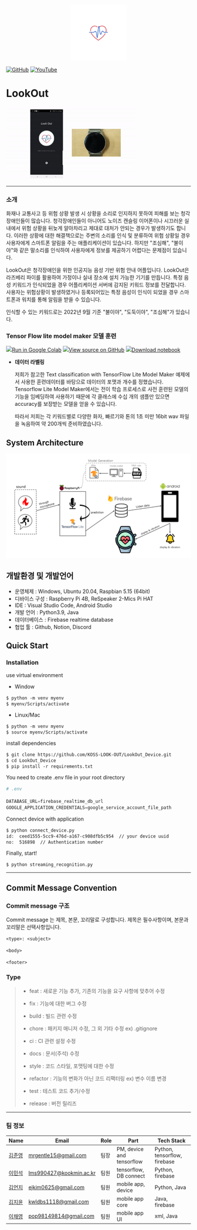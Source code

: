 <p align="center">
  <img src="imgs/logo2.png" width="30%"/>
  <br>
</p>

[![GitHub](https://img.shields.io/badge/github-%23121011.svg?style=for-the-badge&logo=github&logoColor=white)](https://github.com/KOSS-LOOK-OUT)
[![YouTube](https://img.shields.io/badge/YouTube-%23FF0000.svg?style=for-the-badge&logo=YouTube&logoColor=white)](https://youtu.be/cYq_--GPmiE)
# LookOut

<img src="imgs/demo.gif" width="70%"/>

---

### 소개
화재나 교통사고 등 위험 상황 발생 시 상황을 소리로 인지하지 못하여 피해를 보는 청각장애인들이 많습니다. 청각장애인들이 아니어도 노이즈 캔슬링 이어폰이나 시끄러운 실내에서 위험 상황을 뒤늦게 알아차리고 제대로 대처가 안되는 경우가 발생하기도 합니다. 이러한 상황에 대한 해결책으로는 주변의 소리를 인식 및 분류하여 위험 상황일 경우 사용자에게 스마트폰 알림을 주는 애플리케이션이 있습니다. 하지만 "조심해", "불이야"와 같은 말소리를 인식하여 사용자에게 정보를 제공하기 어렵다는 문제점이 있습니다. 

LookOut은 청각장애인을 위한 인공지능 음성 기반 위험 안내 어플입니다. LookOut은 라즈베리 파이를 활용하여 가정이나 실내 장소에 설치 가능한 기기를 만듭니다. 특정 음성 키워드가 인식되었을 경우 어플리케이션 서버에 감지된 키워드 정보를 전달합니다. 
사용자는 위험상황이 발생하였거나 등록되어있는 특정 음성이 인식이 되었을 경우 스마트폰과 워치를 통해 알림을 받을 수 있습니다.

인식할 수 있는 키워드로는 2022년 9월 기준 "불이야", "도둑이야", "조심해"가 있습니다.

### Tensor Flow lite model maker 모델 훈련
<tr>
<td>
    <a target="_blank" href="https://colab.research.google.com/github/tensorflow/tensorflow/blob/master/tensorflow/lite/g3doc/models/modify/model_maker/speech_recognition.ipynb"><img src="https://www.tensorflow.org/images/colab_logo_32px.png">Run in Google Colab</a>
  </td>
  <td>
    <a target="_blank" href="https://github.com/tensorflow/tensorflow/blob/master/tensorflow/lite/g3doc/models/modify/model_maker/speech_recognition.ipynb"><img src="https://www.tensorflow.org/images/GitHub-Mark-32px.png">View source on GitHub</a>
  </td>
  <td>
    <a href="https://storage.googleapis.com/tensorflow_docs/tensorflow/tensorflow/lite/g3doc/models/modify/model_maker/speech_recognition.ipynb"><img src="https://www.tensorflow.org/images/download_logo_32px.png">Download notebook</a>
  </td>

</tr><br>

- **데이터 라벨링**

  저희가 참고한 Text classification with TensorFlow Lite Model Maker 예제에서 사용한 훈련데이터를 바탕으로 데이터의 포맷과 개수를 정했습니다. Tensorflow Lite Model Maker에서는 전이 학습 프로세스로 사전 훈련된 모델의 기능을 임베딩하여 사용하기 때문에 각 클래스에 수십 개의 샘플만 있으면 accuracy를 보장받는 모델을 얻을 수 있습니다.

  따라서 저희는 각 키워드별로 다양한 화자, 빠르기와 톤의 1초 미만 16bit wav 파일을 녹음하여 약 200개씩 준비하였습니다. 




## System Architecture
<img src="imgs/system_architecture.png"/>

## 개발환경 및 개발언어
-	운영체제 : Windows, Ubuntu 20.04, Raspbian 5.15 (64bit)
-	디바이스 구성 : Raspberry Pi 4B, ReSpeaker 2-Mics Pi HAT
-	IDE : Visual Studio Code, Android Studio
-	개발 언어 : Python3.9, Java
-	데이터베이스 : Firebase realtime database
-	협업 툴 : Github, Notion, Discord


## Quick Start
### Installation

use virtual environment

- Window
```shell
$ python -m venv myenv
$ myenv/Scripts/activate
```

- Linux/Mac
```shell
$ python -m venv myenv
$ source myenv/Scripts/activate
```


install dependencies
```shell
$ git clone https://github.com/KOSS-LOOK-OUT/LookOut_Device.git
$ cd LookOut_Device
$ pip install -r requirements.txt
```

You need to create .env file in your root directory
```python
# .env

DATABASE_URL=firebase_realtime_db_url
GOOGLE_APPLICATION_CREDENTIALS=google_service_account_file_path

```

Connect device with application
```shell
$ python connect_device.py
id:  ceed1555-5cc9-476d-a167-c908dfb5c954  // your device uuid
no:  516898  // Authentication number
```

Finally, start!
```shell
$ python streaming_recognition.py
```

---
## Commit Message Convention

### Commit message 구조
Commit message 는 제목, 본문, 꼬리말로 구성합니다.
제목은 필수사항이며, 본문과 꼬리말은 선택사항입니다.
```
<type>: <subject>

<body>

<footer>
```

### Type
> - feat : 새로운 기능 추가, 기존의 기능을 요구 사항에 맞추어 수정
>
> - fix : 기능에 대한 버그 수정
>
> - build : 빌드 관련 수정
>
> - chore : 패키지 매니저 수정, 그 외 기타 수정 ex) .gitignore
>
> - ci : CI 관련 설정 수정
>
> - docs : 문서(주석) 수정
>
> - style : 코드 스타일, 포맷팅에 대한 수정
>
> - refactor : 기능의 변화가 아닌 코드 리팩터링 ex) 변수 이름 변경
>
> - test : 테스트 코드 추가/수정
>
> - release : 버전 릴리즈

---


### 팀 정보

| Name   | Email                 | Role | Part | Tech Stack |
| ------ | --------------------- | ---- | ---------- | ---------- |
| <a href="https://github.com/mrgentle1">김준영</a> | mrgentle15@gmail.com   | 팀장 | PM, device and tensorflow       | Python, tensorflow, firebase  |
| <a href="https://github.com/minseokey">이민석</a> | lms990427@kookmin.ac.kr | 팀원 | tensorflow, DB connect       | Python, firebase  |
| <a href="https://github.com/Eonji-sw">김언지</a> | ejkim0625@gmail.com   | 팀원 | mobile app, device       | Python, Java  |
| <a href="https://github.com/Kim-Jiyun">김지윤</a> | kwldbs1118@gmail.com  | 팀원 | mobile app core      | Java, firebase  |
| <a href="https://github.com/hummingbbird">이채영</a> | pop98149814@gmail.com | 팀원 | mobile app UI       | xml, Java  |
